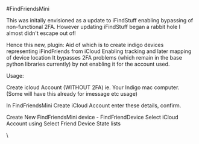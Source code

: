 #FindFriendsMini

This was initally envisioned as a update to iFindStuff enabling bypassing of non-functional 2FA.  However updating iFindStuff began a rabbit hole I almost didn't escape out of!  

Hence this new, plugin:
Aid of which is to create indigo devices representing iFindFriends from iCloud
Enabling tracking and later mapping of device location
It bypasses 2FA problems (which remain in the base python libraries currently) by not enabling it for the account used.

Usage:

Create icloud Account (WITHOUT 2FA)  ie.  Your Indigo mac computer.
(Some will have this already for imessage etc usage)

In FindFriendsMini Create iCloud Account enter these details, confirm.

Create New FindFriendsMini device - FindFriendDevice
Select iCloud Account using
Select Friend
Device State lists 

\